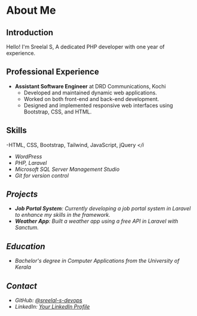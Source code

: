 # About Me

## Introduction
Hello! I'm Sreelal S, A dedicated PHP developer with one year of experience.

## Professional Experience
- **Assistant Software Engineer** at DRD Communications, Kochi
  - Developed and maintained dynamic web applications.
  - Worked on both front-end and back-end development.
  - Designed and implemented responsive web interfaces using Bootstrap, CSS, and HTML.

## Skills
-HTML, CSS, Bootstrap, Tailwind, JavaScript, jQuery
<i class="fab fa-php"></i
- WordPress
- PHP, Laravel
- Microsoft SQL Server Management Studio
- Git for version control

## Projects
- **Job Portal System**: Currently developing a job portal system in Laravel to enhance my skills in the framework.
- **Weather App**: Built a weather app using a free API in Laravel with Sanctum.

## Education
- Bachelor's degree in Computer Applications from the University of Kerala

## Contact
- GitHub: [@sreelal-s-devops](https://github.com/sreelal-s-devops)
- LinkedIn: [Your LinkedIn Profile](https://www.linkedin.com/)

